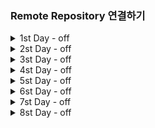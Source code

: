 ### Remote Repository 연결하기

<details>
<summary> 1st Day - off </summary>
<div markdown = "1">
   
1. Git
    
    버젼관리 : 실시간으로 변경사항을 기록하는 관리 시스템
    
    분산버젼관리를 하는 이유 : 서버가 터졌을 때 Legacy의 의미를 잃어버림
    
    분산버젼관리 : 분산관리를 통하여 서버에 다시 Pull_Request만 하면 되므로
    
    Git : 분산 버전 관리 프로그램 자체를 의미함
    
    GitLab : 보안이 중요한 회사에서 많이 사용 
    
    GitHub : Microsoft에 소스코드를 넣는 방식 (개인 프로젝트에서나 쓰임) ⇒ Cloud 방식
    
    Git의 장점
    
    가. 분산관리가 매우 좋음
    
    나. 잔디를 매일매일 심는지 여부를 통해 노력 / 끈기 등을 알 수 있음
    
    Gitlab에서 Commit해도 잔디 깔리나?
    
2. GUI / CLI
    
    가. GUI : 그래픽으로 컴퓨터와 상호작용 ⇒ 컴퓨터의 성능을 많이 소모함 (Window)
    
    나. CLI : 명령어를 통해 컴퓨터와 상호작용 ⇒ 백엔드 개발자가 많이 사용 (Linux)
    
3. 리눅스 (Linux)
    
    가. 여러가지 명령어
    
    | touch | 파일 생성 |
    | --- | --- |
    | mkdir a | 새폴더 생성 (a라는 폴더 사용) |
    | rm | 폴더 삭제 |
    | ls (-a) | 현재 폴더 확인 (-a를 붙여쓰면 숨겨진 파일까지 전부 나옴) |
    | cd a | a폴더로 이동 |
    | cd .. | 상위폴더로 올라간다 |
    | pwd | 현재위치 |
    | cp a b | a를 복사해서 b이름으로 붙여넣기(파일) |
    | find [검색경로] -name [파일명] | [파일명]을 [검색경로]안에 있는 모든 디렉토리에서 확인(하위) |
    | code . | 해당 Repository를 Visual Studio Code에 연결하도록 함 |
    | git clone (git Repository url) | 원격 파일 ⇒ 로컬 파일로 해당 디렉토리에 저장 |
    
4. 절대경로와 상대경로
    
    절대경로 : Html / CSS에서 절대경로를 통해 이동 (Root directory)
    
    상대경로 : 현재 작업하고 있는 디렉토리 기준으로 계산된 상대적 위치 계산(절대경로 기준점을 부여하고 그 이후에 있는 폴더만을 보여줌)
    
    1. 마크다운(markdown)
    
    텍스트 기반의 가벼운 마크업 언어 ⇒ 문서의 구조와 내용을 같이 쉽게 빠르게 작성
    
    코드가 웹에서 돌아갈 수 있도록 하는 방법
    
    tag를 이용한 문서구조화하는 방법을 의미
    
    웹 환경에서 구조를 문서화할 때 만드는 하나의 약속
    
    - [R](http://Read.md)EADME.md 파일을 통해 오픈 소스의 공식 문서 작성 ⇒ 해당 Repository의 설명글
    - 프로젝트에 대한 설명 문서 / 소프트웨어 배포 / 마크다운을 이용해 보통 작성
    - Open Library에서 사용할 때도 README.md에 작성
    
    가. Typora ⇒ 마크다운 전용 프로그램
    
    문법 (디자인적인 요소는 불가능하다.)
    
    1. # : 헤딩 ⇒ 문서의 제목이나 소제목 (h1 ~ h6)
    2. 1.2.3. : 순서가 있는 리스트
    3. 별 _ : 순서가 없는 리스트
    4. ``` python 000 ``` :  파이썬으로 표시하는 방법
    
    ```python
    print(0)
    ```
    
    1. ` ` : 텍스트 중간에 넣고 싶을 때
    
    안녕 `print(0)` 야
    
    [string] (url) : 링크를 만들 수 있음( ex : [google] (https://google.com) )
    
    [google] ([https://www.google.com](https://www.google.com/))
    
    ![string](img_url) : 이미지를 넣고 싶을 때
    
    ** dd ** : 굵게 (ex : **안녕)**
    
    __ dd __ : 굵게 (ex : **dd** )
    
    양옆에 * : 이태릭 ( *하이* )
    
    ~~dd~~ : 취소선 ( ~~ 취소선 ~~ )
    
    ___ : 수평선 
    
    - Repository : 특정 디렉토리를 버전 관리하는 저장소
    - 원격 Repo 와 로컬 Repo로 나뉘어져서 사용됨
    - git init 명령어로 로컬 저장소 생성
    - .git 디렉토리에 버전 관리에 필요한 모든 것이 담겨있음
    1. Local Repo 만드는 방법
        - git init을 이용해서 Local 위치를 명확하게 명시 (master) ⇒ 필요한 요소 생성
            - git init : .git이라는 폴더를 만들어놓음 (git으로 관리되는 Repository)
            - Git이 관리하는 Repository 안에서는 3가지 디렉토리가 있음
                - working directory : 내가 작업하고 있는 실제 디렉토리
                    
                    ⇒ 현재 git에서 추적하고 있지 않음
                    
                - staging directory : 커밋(commit)으로 남기고 싶은 특정 버젼
                    
                    ⇒ git add를 통해서 working directory ⇒ staging Area로 들고온다
                    
                        * git add . 을 하면 해당 directory의 전체 변경사항이 바뀐다.
                    
                    ⇒ git에서 관리를 시작함
                    
                    - 일부분만 commit하고 싶을 때 commit
                - Repository : commit이 저장되는곳
                    
                    ⇒ git commit ‘000’을 통해 staging Area ⇒ Repository로 들고온다.
                    
                    ⇒ Version으로 남기는 것을 의미한다. 
                    
    
    1. Git 처음 시작하기
    
    ---
    
    가. 로컬에서 Commit하기
    
    | git init | Local Directory에 git파일 추가(관리하겠다는 뜻) |
    | --- | --- |
    | git config —global user.email ‘000’ | commit 저장시 사용할 email을 저장 |
    | git config —global user.name ‘000’ | commit 저장시 사용할 이름 저장 |
    | git status  | 현재 상태 확인 |
    | git add .  | Working space ⇒ Staging Area에 Stage |
    | git commit -m ‘000’ | 000이라는 별명으로 Staging Area ⇒ Repository |
    | git push (-u) origin master | Local Repo ⇒ Remote Repo로 저장  |
    | git login —oneline | Commit 기록 확인 (Git graph로도 가능) |
    - git push -u origin master를 할 경우 이후에 git push만 해도 자동으로 사용가능
    
    ---
    
    나. 원격 Repository에 연결하기 (Remote Repository)
    
    - Github Repo Setting에서 master로 바꿔야함 ⇒ 인종차별 때문에
    
    | git remote -v | 원격저장소가 무엇인지 알 수 있음 |
    | --- | --- |
    | git remote add [별명] repository code | 원격 저장소를 등록 |
    | git pull | 원격 저장소에 변경된 내용 ⇒ Local 저장 |
    |  |  |
    
    다. Github Branch
    
    | git branch | 나무가 뭐가 있는지 확인하기 |  |
    | --- | --- | --- |
    | git switch | 브랜치를 변경한다. (최신) |  |
    | git branch ‘aa’ | aa라는 이름의 브랜치 생성 |  |
    | git checkout ‘aa’ | aa라는 나무로 이동 |  |
    
     
    
    - branch의 경우 부모가 가지고 있는 코드를 그대로 끌고온다. 부모의 코드에 일부 코드를 추가하여 넣음으로서 사용이 가능하다.
    - 3-way merging : 부모 수정사항 과 자식의 수정사항이 각각 있을 경우 부모 + 자식1로 commit을 한다. (예시 : origin 1, parent_1, child_1,2가 있을 경우 parent_1과 child_1,2가 서로 수정한다면 parent_1 + child_1, parent_2 + chile_2 이렇게 2개로 commit해서 사용함
        
        ⇒ master tree에서 git merge feature_b
</div>
</details>


<details>
<summary> 2st Day - off </summary>
<div markdown = "1">
1. 오픈소스(Open source)
    - 공개된 소프트웨어라는 의미로 무료로 사용할 수 있는 framework/Library 등을 의미한다.
    - Framework vs Library
        - Framework : 일정하게 짜여진 틀
        - Library : 여러가지 도구들 ⇒ 모든 곳에서 사용이 가능하다.
   
   

2. git ignore
    - Github에서 중요한 소스를 가리기 위해 사용하는 파일 ( 해당 파일에 .gitignore 사용 )
    - Repository를 생성하자마자 파일을 만들어야함
    - [ignore.io](http://ignore.io)라는 사이트에서 .gitignore에 들어갈 기본적인 구조 제공
        - 가능하면 하위파일에 dummy라는 파일을 만든 후 안에 중요한 자료를 넣어놓음
        - `# Cython debug symbols` 부분에 /dummy를 넣어놓으면 해당 파일 자료는 Git에 올라오지 않음
        - Git에서 한번 이미 관리했다면 이후에는 감추는 것이 불가능하므로 반드시 파일 먼저!
</div>
</details>

<details>
<summary> 3st Day - off </summary>
<div markdown = "1">
1. 기존에 Git이 연동이 되어있을 때 다른 Git으로 연동을 바꾸려고 하는 경우
   
   '''python  remote: Permission to A.git denied to B.
   remote: Support for password authentication was removed on 000 으로 나올 경우에 사용 '''
   
   * 자격증명관리자 파일 => Windows 자격 증명 => git id, password 변경
   * git config --global [user.name + '이름', user.password + '토큰'] 입력
   * 토큰의 경우 Git Setting => developer setting => 토큰 발급하는 기관이 있음 (최근 보안 강화를 위해 Git에서는 토큰으로 발급)
   
   좋은 템플릿 사이트 : https://jekyllthemes.io/theme/creative-theme-jekyll
   * 만약 먼저 Pull된 것이 있다면 git push할 때 에러가 나므로 git pull로 상태를 체크한 후에 확인해야함
   * html에 대한 전반적인 지식을 배운 후에 Template 변경이 필요할 것으로 
</div>
</details>

<details>
<summary> 4st Day - off </summary>
<div markdown = "1">
   * 만약 git branch를 merge했으나 그 이전으로 되돌리고 싶을 경우 git reset HEAD^ 입력해서 되돌려놓을 수 있다
   * 원하는 곳으로 돌아간 후에서는 commit / push로 원하는 곳을 원격에 넣어줘야 비로소 바뀔 수 있다.
</div>
</details>

<details>
<summary> 5st Day - off </summary>
<div markdown = "1">
   1. Python이 타언어에 비해 유리한 이유
    - 알고리즘 테스트에 유리하다. (입사를 위한 코딩테스트에 매우 유리하다)
    - 구현 방식의 코딩테스트에 유리하다. (유용한 라이브러리가 매우 많다. ⇒ 정보가 매우 많다.)
    - 파이썬의 활용분야가 매우 많아지고 있다. (빅데이터 분석 / AI / 웹 프로그래밍)
    - 객체 지향 프로그래밍 ⇒ 모든 것이 객체로 구현
    - Interpreter 언어 : 사용자 Input ⇒ (기계어로 변경 ⇒ 이해 ⇒ 사용자언어로 변경 ⇒ 출력)
        - 해당 언어에서 자동으로 변경해서 사용자의 편의에 맞게 출력하는 방식을 의미
2. Visual studio 자주 쓰이는 단축키
    - Alt + 화살표 : 코드 바꾸기
    - Alt + shift :
    - 드래그 + ctrl + D :  해당 드래그 만 바꾸기
    - Alt + shit + 화살표 밑 : 복붙하기
3. 파이썬 예쁘게 쓰는법
    - 주석을 확실하고 예쁘게 달기
    - 한줄 주석(#), 여러줄 주석(드래그 + ctrk + /)
4. 변수 (Variabla)
    - 데이터를 저장하기 위해 사용
    - 변수를 사용하면 복잡한 값들을 쉽게 사용(추상화)
5. 자료형(DataType)
    - 수치형 : 정수(int), 실수(float), 복소수(complex)
        - 실수(float)의 경우에는 0.000000001단위로 달라질 수 있으므로 round(float,1) 등을 사용
    - 문자형 : 모든 문자는 기본적으로 문자형으로 나타냄 ( ⇒ Default )
        - 따옴표 안에 따옴표를 표현할 경우 : 큰 따옴표(””) 안에 작은 따옴표(’’)를 사용, 겉에 삼중따옴표(’’’ ‘’’)를 넣고 안에 추가로 넣는다.
        - Escape sequence
        
        | \n | 줄바꿈 |
        | --- | --- |
        | \t | 탭 |
        | \r | 캐리지 리턴 |
        | \0 | Null |
        | \\ | \ |
        | \’ | 단일부호사용 |
        | \” | 이중부호사용 |
    - String Inerpolation(문자열을 변수를 활용하여 반드는 법)
        - print(’Hello, %s’ %name) ⇒ %s에 %name이라는 변수 사용
        - format 함수 ⇒ ‘Hi, {0}’.format(dd)
        - f-string ⇒ print(f’{name}’) 과 같은 방식으로 사용 ( ⇒ 가장 최신 방법 )
    - type(i)를 통해서 해당 i가 어떤 자료형인지를 확인할 수 있음
6. 논리연산자
    - True / False의 경우를 의미함 ⇒ 다양하게 사용 가능
    - Falsy : False는 아니지만 False 로 취급되는 다양한 값 ⇒ 0, 0.0, (), [],{},””
        - not 일경우에만 사용 가능
    - not ⇒ and ⇒ or 순으로 우선순위가 높음
    - 논리연산자의 단축평가 ⇒ 결과가 확실한 경우 중간에 멈춘 후 값을 반환하는 방법
7. 컨테이너(자료구조)
    - List : 여러개의 데이터를 모아놓은 집합 ⇒ 여러 자료형으로 저장 가능
        - numpy의 경우에는 자료형이 하나여야 함
    - Dictionary : Hash Table로 만들어진 값으로 List와는 다르게 대부분의 시간복잡도가 O(1)
    - tuple : 여러 개의 값을 순서가 있는 구조로 저장하고 싶을 때 사용 ⇒ 변경 불가
        - tuple은 재변경이 불가능하며 index로만 접근이 가능하다. (단일 항목)
        - tuple을 만들게 된다면 반드시 마지막에 ,(Training comma) 찍는다 ⇒ ex : tuple_a = (1,)
    - set : 중복되는 요소 없이, 순서에 상관없는 데이터들의 묶음 ⇒ 중복값 제거할때만 거의 사용
        - 담고 있는 요소의 삽입 변경, 삭제가 가능하다.
        - set은 index가 없으므로 slice가 불가능하다.
            
            A_set = {1,2,3,4}
            B_set = {1,2,3,"Hello",(1,2,3)}
            
            print(A_set | B_set) # 합쳐서 set하기
            print(A_set & B_set) # 같이있는거
            print(A_set - B_set)  # A_set에만 있는거
            
            print(A_set ^ B_set) # 교집합을 뺸 나머지
            
    - 형변환
        - 파이썬에서 데이터 형태는 서로 변환할 수 있음
        - 암시적 형 변환(Implicit) : 사용자 의도없이 파이썬 내부적으로 자료형을 변환
        - 명시적 형 변환(Explicit) : 특정 함수를 활용하여 의도적으로 자료형을 변환
</div>
</details>


<details>
<summary> 6st Day - off </summary>
<div markdown = "1">
   Python fstring
   * fstring의 경우 print를 하지 않아도 자동으로 가능하다.
</div>
</details>

<details>
<summary> 7st Day - off </summary>
<div markdown = "1">
  1. 조건문
    - 특정 조건에서 특정한 부분이 나올 수 있도록 하는 문법
    - 한줄 코딩 : (True인 값) if 조건 else (false인 경우의 값)
2. 반복문
    - for / While 2가지 반복문 방식이 있음
        - for : 보통 어떤 list를 하나씩 비교하거나 전체를 돌릴 때 사용
            - for student, grade in [Dic].items(): ⇒ key, value값
            - [Dic].keys(), [Dic].values로 나타낼 수 있음
            - for idx, number in enumerate([list]): ⇒ idx(index), number(해당list)
            - List comprehension : 리스트 안에 for, if문을 넣음으로써 간결화 시도
            - Dictionay_comprehension : {i : v for number in enumerate([list)} 방식
        - while : 어떤 특정한 조건일 때 사용
        - 반복문에서 자주 사용하는 용어
            - continue : 이후의 코드는 무시하고 다음 반복으로 돌아감
            - pass : 아무런 영향이 없음 (어떤걸 넣고 싶은데 애매할 때 일단 넣는 경우)
            - break : for문 자체를 중지시키는 경우
    - Python tutor : 코드를 한줄씩 돌릴 수 있는 프로그램 사이트 이름
3. 함수의 의미
    - Decomposition(분해) : 기능을 분해하고 재사용을 가능하게 한다.
    - Abstraction(추상화) : 복잡한 내용을 모르더라도 사용할 수 있도록 하는 재사용성
    - 함수의 종류
        - 내장함수 ⇒ 파이썬에 기본적으로 포함된 함수
        - 외장함수 ⇒ import문을 사용하여 외부 라이브러리에서 제공하는 함수
        - 사용자 정의 함수 ⇒ 사용자가 직접 만드는 함수
    - 값에 따른 함수의 종류
        - Void function ⇒ 명시적인 return 값이 없는 경우 None을 반환하고 종료
        - Value returning function ⇒ 함수 실행 후 return 값을 통해 반환함(함수 바로 종료)
    - def 안에 print vs return
        - print ⇒ 변수에 지정이 불가능하다, 바로 쓴다면 가능
        - return ⇒ 변수에 넣어도 가능 (그냥 return 써라)
    - Parameter와 Argument
        - Pararmeter : 함수 시 input 이름
        - Argument : 사용할 때 명시
    - keyword Arguments ⇒ (default = position argument)
        - 위치와 상관없이 Argument에서 Parameter이름을 명시하는 것
    - 정해지지않은 여러 개의 Arguments 처리
        - 가변인자(*args) ⇒ 여러 개의 Positional Arguement를 하나의 필수 parameter로 사용
    - 패킹과 언패킹
        - 패킹 ⇒ 여러 개의 데이터를 묶어서 변수로 할당
        - 언패킹 ⇒ 시퀀스 속의 요소들을 여러 개의 변수에 나누어 할당하는 것
            - numbers = [1,2,3,4]  a,b,*c =numbers 이면 c = [3,4]가 나옴
    - 가변 키워드 인자 ⇒ **를 이용하여 사용
        - Dictionary형태로 묶이는 방법
    - Python의 Scope 범위
        - global scope ⇒ 코드 어디에서나 쓸수 있는 공간
        - local scope ⇒ 함수가 만든 scope, 함수 내부에서만 사용 가능
    - 변수 생명주기(lifecycle) ⇒ LEGB Rule
        - built-in scope ⇒ 파이썬이 실행된 이후부터 영원히 유지
        - global scope ⇒ 모듈이 호출된 시점 이후 혹은 인터프리터가 끝날 때까지 유지
            - 프로그램이 돌아가면 계속 사용 가능
        - Enclosed scope ⇒ 지역 범위 한 단계 위 범위
        - local scope ⇒ 함수가 호출되고 생성되고, 함수가 종료될 때까지 유지
            - 함수가 쓸 때만 생성되고 함수가 끝나면 사라지는 경우
    - global문 ⇒ global [변수]
        - global문을 붙이는 순간부터 global이 되며 변수를 재선언하게되면 바꿔짐
        - parameter의 경우에는 global로 사용이 불가능하다.
    - nonlocal ⇒ nonlocal [변수]
        - global을 제외하고 가장 가까운 scope 변수를 연결하도록 함
        - 가장 가까운 변수를 한번만 바꾸는 경우일 때 사용
        - 가장 가까운 변수가 없을 때 nonlocal을 사용하면 에러가 난다
4. 함수의 응용
    - map(function, iterable) ⇒ function에 가능한 것 : 자료형 / lambda x: ~~
    - filter(function, iterable) ⇒ iterab
    - zip(list_a,list_b) ⇒ list_a , list_b의 요소 하나씩을 가져오는 함수
    - lambda [parameter] : 표현식
        - return문을 가질 수 없으며 조건문 / 반복문 불가능
        - 간결한 사용
    - 재귀함수 (recursive function)
        - 자기 자신을 호출하는 함수 / 1개 이상의 base case(종료 상황)을 둬야 한다.
        - 메모리 스택(Stack overflow) , 1000번 이상 재귀 시 Recursion Error 발생
5. 모듈
    - 라이브러리(library) > 패키지 > 모듈 순으로 모임 집합
    - 프레임워크(framework) ⇒ build가 되있는 상태
    - 파이썬에서 라이브러리 / 프레임워크를 설치하는 법 ⇒ pip
    - pip list (pip에 있는 패키지 확인), pip show Somepackage (무슨 패키지인지 알아보기)
    - pip freeze > requirements.txt  ↔ pip install -r requirements.txt (다운받은 패키지를 다른 컴퓨터에서 사용하고 싶을 때)
6. 모듈
    - 외부 라이브러리(패키지, 모듈)을 사용하는 경우 pip으로 설치를 해야하는데 이 때 회사 / 사람마다 외부 라이브러리 버젼이 다를 수 있음. 이럴 경우에 에러가 생기게 되므로 가상환경을 활성화시켜서 특정 환경에서의 패키지를 관리
    - python -m venv [venv] ⇒ 가상환경의 이름을 venv로 만들겠다.
    - source [venv]/Scipts/activate ⇒ 가상환경을 activate한다.
</div>
</details>

<details>
<summary> 8st Day - off </summary>
   오늘은 json을 이용하여 데이터크롤링하는 방법을 배웠음
   json형태는 기본적으로 리스트 안에 Dic 형태로 이루어져 있음 => 각각을 확인할 떄 get함수를 사용 or 리스트 안에서 일일히 확인하는 방법이 필요함
   * get => dic.get 형태로 이루어져 있으며 Dic.key값을 찾아주는 
<div markdown = "1">
</details>
